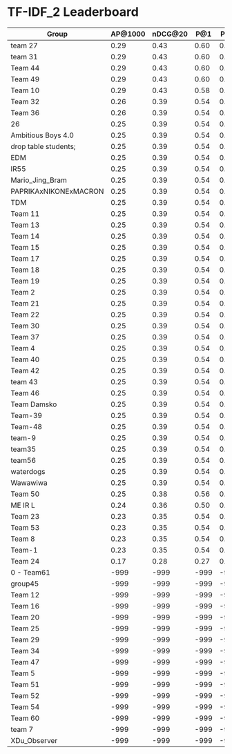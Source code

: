 # TF-IDF_2 Leaderboard

| Group | AP@1000 | nDCG@20 | P@1 | P@5 |
|-----|-----|-----|-----|-----|
| team 27 | 0.29 | 0.43 | 0.60 | 0.38 |
| team 31 | 0.29 | 0.43 | 0.60 | 0.38 |
| Team 44 | 0.29 | 0.43 | 0.60 | 0.38 |
| Team 49 | 0.29 | 0.43 | 0.60 | 0.38 |
| Team 10 | 0.29 | 0.43 | 0.58 | 0.38 |
| Team 32 | 0.26 | 0.39 | 0.54 | 0.35 |
| Team 36 | 0.26 | 0.39 | 0.54 | 0.35 |
| 26 | 0.25 | 0.39 | 0.54 | 0.35 |
| Ambitious Boys 4.0 | 0.25 | 0.39 | 0.54 | 0.35 |
| drop table students; | 0.25 | 0.39 | 0.54 | 0.35 |
| EDM | 0.25 | 0.39 | 0.54 | 0.35 |
| IR55 | 0.25 | 0.39 | 0.54 | 0.35 |
| Mario_Jing_Bram | 0.25 | 0.39 | 0.54 | 0.35 |
| PAPRIKAxNIKONExMACRON | 0.25 | 0.39 | 0.54 | 0.35 |
| TDM | 0.25 | 0.39 | 0.54 | 0.35 |
| Team 11 | 0.25 | 0.39 | 0.54 | 0.35 |
| Team 13 | 0.25 | 0.39 | 0.54 | 0.35 |
| Team 14 | 0.25 | 0.39 | 0.54 | 0.35 |
| Team 15 | 0.25 | 0.39 | 0.54 | 0.35 |
| Team 17 | 0.25 | 0.39 | 0.54 | 0.35 |
| Team 18 | 0.25 | 0.39 | 0.54 | 0.35 |
| Team 19 | 0.25 | 0.39 | 0.54 | 0.35 |
| Team 2 | 0.25 | 0.39 | 0.54 | 0.35 |
| Team 21 | 0.25 | 0.39 | 0.54 | 0.35 |
| Team 22 | 0.25 | 0.39 | 0.54 | 0.35 |
| Team 30 | 0.25 | 0.39 | 0.54 | 0.35 |
| Team 37 | 0.25 | 0.39 | 0.54 | 0.35 |
| Team 4 | 0.25 | 0.39 | 0.54 | 0.35 |
| Team 40 | 0.25 | 0.39 | 0.54 | 0.35 |
| Team 42 | 0.25 | 0.39 | 0.54 | 0.35 |
| team 43 | 0.25 | 0.39 | 0.54 | 0.35 |
| Team 46 | 0.25 | 0.39 | 0.54 | 0.35 |
| Team Damsko | 0.25 | 0.39 | 0.54 | 0.35 |
| Team-39 | 0.25 | 0.39 | 0.54 | 0.35 |
| Team-48 | 0.25 | 0.39 | 0.54 | 0.35 |
| team-9 | 0.25 | 0.39 | 0.54 | 0.35 |
| team35 | 0.25 | 0.39 | 0.54 | 0.35 |
| team56 | 0.25 | 0.39 | 0.54 | 0.35 |
| waterdogs | 0.25 | 0.39 | 0.54 | 0.35 |
| Wawawiwa | 0.25 | 0.39 | 0.54 | 0.35 |
| Team 50 | 0.25 | 0.38 | 0.56 | 0.34 |
| ME IR L | 0.24 | 0.36 | 0.50 | 0.32 |
| Team 23 | 0.23 | 0.35 | 0.54 | 0.35 |
| Team 53 | 0.23 | 0.35 | 0.54 | 0.35 |
| Team 8 | 0.23 | 0.35 | 0.54 | 0.35 |
| Team-1 | 0.23 | 0.35 | 0.54 | 0.35 |
| Team 24 | 0.17 | 0.28 | 0.27 | 0.25 |
| 0 - Team61 | -999 | -999 | -999 | -999 |
| group45 | -999 | -999 | -999 | -999 |
| Team 12 | -999 | -999 | -999 | -999 |
| Team 16 | -999 | -999 | -999 | -999 |
| Team 20 | -999 | -999 | -999 | -999 |
| Team 25 | -999 | -999 | -999 | -999 |
| Team 29 | -999 | -999 | -999 | -999 |
| Team 34 | -999 | -999 | -999 | -999 |
| Team 47 | -999 | -999 | -999 | -999 |
| Team 5 | -999 | -999 | -999 | -999 |
| Team 51 | -999 | -999 | -999 | -999 |
| Team 52 | -999 | -999 | -999 | -999 |
| Team 54 | -999 | -999 | -999 | -999 |
| Team 60 | -999 | -999 | -999 | -999 |
| team 7 | -999 | -999 | -999 | -999 |
| XDu_Observer | -999 | -999 | -999 | -999 |

